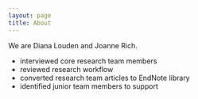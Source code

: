 ```yaml
---
layout: page
title: About
---
```


<p class="message">
  We are Diana Louden and Joanne Rich.
</p>

- interviewed core research team members
- reviewed research workflow
- converted research team articles to EndNote library
- identified junior team members to support
